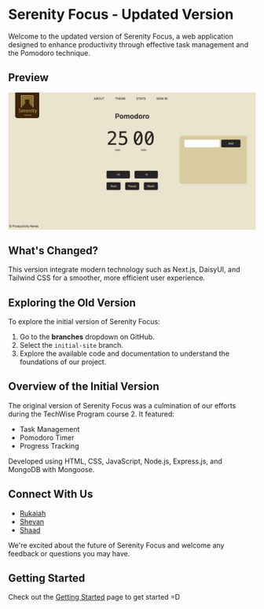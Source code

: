 # Serenity Focus - Updated Version

Welcome to the updated version of Serenity Focus, a web application designed to enhance productivity through effective task management and the Pomodoro technique. 

## Preview
<div align="center">
    <a href="https://www.serenityfocuss.com/">
        <img src="./public/preview.png" align="center" width="1000px" alt="Serenity Focus Preview">
    </a>
</div>

## What's Changed?

This version integrate modern technology such as Next.js, DaisyUI, and Tailwind CSS for a smoother, more efficient user experience.

## Exploring the Old Version

To explore the initial version of Serenity Focus:

1. Go to the **branches** dropdown on GitHub.
2. Select the `initial-site` branch.
3. Explore the available code and documentation to understand the foundations of our project.

## Overview of the Initial Version

The original version of Serenity Focus was a culmination of our efforts during the TechWise Program course 2. It featured:

- Task Management
- Pomodoro Timer
- Progress Tracking

Developed using HTML, CSS, JavaScript, Node.js, Express.js, and MongoDB with Mongoose.

## Connect With Us

- [Rukaiah](https://www.linkedin.com/in/rukaiah-edhah/)
- [Shevan](https://www.linkedin.com/in/shevan-abdulla-677685236/)
- [Shaad](https://www.linkedin.com/in/rleehue-joseph/)

We're excited about the future of Serenity Focus and welcome any feedback or questions you may have. 

## Getting Started 

Check out the [Getting Started](./getting-started.md) page to get started =D
